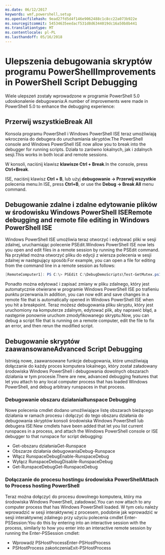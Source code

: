 ```yaml
---
ms.date: 06/12/2017
keywords: wmf,powershell,setup
ms.openlocfilehash: 9ead27fd5d4f146e9062488c1c8cc22a073b922e
ms.sourcegitcommit: 54534635eedacf531d8d6344019dc16a50b8b441
ms.translationtype: MT
ms.contentlocale: pl-PL
ms.lasthandoff: 05/16/2018
---
```

# <a name="improvements-in-powershell-script-debugging"></a><span data-ttu-id="30e80-102">Ulepszenia debugowania skryptów programu PowerShell</span><span class="sxs-lookup"><span data-stu-id="30e80-102">Improvements in PowerShell Script Debugging</span></span>

<span data-ttu-id="30e80-103">Wiele ulepszeń zostały wprowadzone w programie PowerShell 5.0 udoskonalenie debugowania:</span><span class="sxs-lookup"><span data-stu-id="30e80-103">A number of improvements were made in PowerShell 5.0 to enhance the debugging experience:</span></span>

## <a name="break-all"></a><span data-ttu-id="30e80-104">Przerwij wszystkie</span><span class="sxs-lookup"><span data-stu-id="30e80-104">Break All</span></span>

<span data-ttu-id="30e80-105">Konsola programu PowerShell i Windows PowerShell ISE teraz umożliwiają wkroczenia do debugera do uruchamiania skryptów.</span><span class="sxs-lookup"><span data-stu-id="30e80-105">The PowerShell console and Windows PowerShell ISE now allow you to break into the debugger for running scripts.</span></span> <span data-ttu-id="30e80-106">Działa to zarówno lokalnych, jak i zdalnych sesji.</span><span class="sxs-lookup"><span data-stu-id="30e80-106">This works in both local and remote sessions.</span></span>

<span data-ttu-id="30e80-107">W konsoli, naciśnij klawisz **klawisze Ctrl + Break**.</span><span class="sxs-lookup"><span data-stu-id="30e80-107">In the console, press **Ctrl+Break**.</span></span>

<span data-ttu-id="30e80-108">ISE, naciśnij klawisz **Ctrl + B**, lub użyj **debugowanie -> Przerwij wszystkie** polecenia menu.</span><span class="sxs-lookup"><span data-stu-id="30e80-108">In ISE, press **Ctrl+B**, or use the **Debug -> Break All** menu command.</span></span>

## <a name="remote-debugging-and-remote-file-editing-in-windows-powershell-ise"></a><span data-ttu-id="30e80-109">Debugowanie zdalne i zdalne edytowanie plików w środowisku Windows PowerShell ISE</span><span class="sxs-lookup"><span data-stu-id="30e80-109">Remote debugging and remote file editing in Windows PowerShell ISE</span></span>

<span data-ttu-id="30e80-110">Windows PowerShell ISE umożliwia teraz otworzyć i edytować pliki w sesji zdalnej, uruchamiając polecenie PSEdit.</span><span class="sxs-lookup"><span data-stu-id="30e80-110">Windows PowerShell ISE now lets you open and edit files in a remote session by running the PSEdit command.</span></span>
<span data-ttu-id="30e80-111">Na przykład można otworzyć pliku do edycji z wiersza polecenia w sesji zdalnej w następujący sposób:</span><span class="sxs-lookup"><span data-stu-id="30e80-111">For example, you can open a file for editing from the command line in a remote session as follows:</span></span>

```powershell
[RemoteComputer1]: PS C:\> PSEdit C:\DebugDemoScripts\Test-GetMutex.ps1
```

<span data-ttu-id="30e80-112">Ponadto można edytować i zapisać zmiany w pliku zdalnego, który jest automatycznie otwierane w programie Windows PowerShell ISE po trafieniu punktu przerwania.</span><span class="sxs-lookup"><span data-stu-id="30e80-112">In addition, you can now edit and save changes in a remote file that is automatically opened in Windows PowerShell ISE when you hit a breakpoint.</span></span>
<span data-ttu-id="30e80-113">Teraz możesz debugowania pliku skryptu, który jest uruchomiony na komputerze zdalnym, edytować plik, aby naprawić błąd, a następnie ponownie uruchom zmodyfikowanego skryptu.</span><span class="sxs-lookup"><span data-stu-id="30e80-113">Now, you can debug a script file that is running on a remote computer, edit the file to fix an error, and then rerun the modified script.</span></span>

## <a name="advanced-script-debugging"></a><span data-ttu-id="30e80-114">Debugowanie skryptów zaawansowane</span><span class="sxs-lookup"><span data-stu-id="30e80-114">Advanced Script Debugging</span></span>

<span data-ttu-id="30e80-115">Istnieją nowe, zaawansowane funkcje debugowania, które umożliwiają dołączanie do każdy proces komputera lokalnego, który został załadowany środowiska Windows PowerShell i debugowania dowolnych obszarach działania w tym procesie.</span><span class="sxs-lookup"><span data-stu-id="30e80-115">There are new, advanced debugging features that let you attach to any local computer process that has loaded Windows PowerShell, and debug arbitrary runspaces in that process.</span></span>

### <a name="runspace-debugging"></a><span data-ttu-id="30e80-116">Debugowanie obszaru działania</span><span class="sxs-lookup"><span data-stu-id="30e80-116">Runspace Debugging</span></span>

<span data-ttu-id="30e80-117">Nowe polecenia cmdlet dodano umożliwiające listę obszarach bieżącego działania w ramach procesu i dołączyć do tego obszaru działania do debugowania skryptów konsoli środowiska Windows PowerShell lub debugera ISE:</span><span class="sxs-lookup"><span data-stu-id="30e80-117">New cmdlets have been added that let you list current runspaces in a process, and attach the Windows PowerShell console or ISE debugger to that runspace for script debugging:</span></span>

-   <span data-ttu-id="30e80-118">Get-obszaru działania</span><span class="sxs-lookup"><span data-stu-id="30e80-118">Get-Runspace</span></span>
-   <span data-ttu-id="30e80-119">Obszarze działania debugowania</span><span class="sxs-lookup"><span data-stu-id="30e80-119">Debug-Runspace</span></span>
-   <span data-ttu-id="30e80-120">Włącz RunspaceDebug</span><span class="sxs-lookup"><span data-stu-id="30e80-120">Enable-RunspaceDebug</span></span>
-   <span data-ttu-id="30e80-121">Wyłącz RunspaceDebug</span><span class="sxs-lookup"><span data-stu-id="30e80-121">Disable-RunspaceDebug</span></span>
-   <span data-ttu-id="30e80-122">Get-RunspaceDebug</span><span class="sxs-lookup"><span data-stu-id="30e80-122">Get-RunspaceDebug</span></span>

### <a name="attach-to-process-hosting-powershell"></a><span data-ttu-id="30e80-123">Dołączanie do procesu hostingu środowiska PowerShell</span><span class="sxs-lookup"><span data-stu-id="30e80-123">Attach to Process hosting PowerShell</span></span>

<span data-ttu-id="30e80-124">Teraz można dołączyć do procesu dowolnego komputera, który ma środowiska Windows PowerShell, załadować.</span><span class="sxs-lookup"><span data-stu-id="30e80-124">You can now attach to any computer process that has Windows PowerShell loaded.</span></span> <span data-ttu-id="30e80-125">W tym celu należy wprowadzić w sesji interaktywnej z procesem, podobnie jak wprowadzić w sesji interaktywnej zdalnego przy użyciu polecenia cmdlet Enter-PSSession:</span><span class="sxs-lookup"><span data-stu-id="30e80-125">You do this by entering into an interactive session with the process, similarly to how you enter into an interactive remote session by running the Enter-PSSession cmdlet:</span></span>

-   <span data-ttu-id="30e80-126">Wprowadź PSHostProcess</span><span class="sxs-lookup"><span data-stu-id="30e80-126">Enter-PSHostProcess</span></span>
-   <span data-ttu-id="30e80-127">PSHostProcess zakończenia</span><span class="sxs-lookup"><span data-stu-id="30e80-127">Exit-PSHostProcess</span></span>
